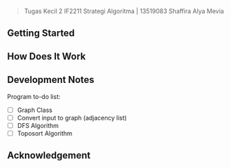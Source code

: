 # <The Program Name>
> Tugas Kecil 2 IF2211 Strategi Algoritma | 13519083 Shaffira Alya Mevia

## Getting Started

## How Does It Work

## Development Notes
Program to-do list:
- [ ] Graph Class
- [ ] Convert input to graph (adjacency list)
- [ ] DFS Algorithm
- [ ] Toposort Algorithm

## Acknowledgement

